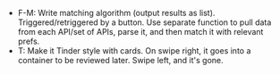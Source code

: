 - F-M: Write matching algorithm (output results as list). Triggered/retriggered by a button. Use separate function to pull data from each API/set of APIs, parse it, and then match it with relevant prefs.
- T: Make it Tinder style with cards. On swipe right, it goes into a container to be reviewed later. Swipe left, and it's gone.
